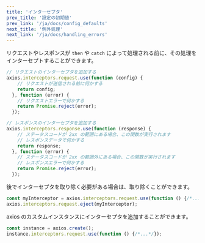 ```yaml
---
title: 'インターセプタ'
prev_title: '設定の初期値'
prev_link: '/ja/docs/config_defaults'
next_title: '例外処理'
next_link: '/ja/docs/handling_errors'
---
```


リクエストやレスポンスが `then` や `catch` によって処理される前に、その処理をインターセプトすることができます。

```js
// リクエストのインターセプタを追加する
axios.interceptors.request.use(function (config) {
    // リクエストが送信される前に何かする
    return config;
  }, function (error) {
    // リクエストエラーで何かする
    return Promise.reject(error);
  });

// レスポンスのインターセプタを追加する
axios.interceptors.response.use(function (response) {
    // ステータスコードが 2xx の範囲にある場合、この関数が実行されます
    // レスポンスデータで何かする
    return response;
  }, function (error) {
    // ステータスコードが 2xx の範囲外にある場合、この関数が実行されます
    // レスポンスエラーで何かする
    return Promise.reject(error);
  });
```

後でインターセプタを取り除く必要がある場合は、取り除くことができます。

```js
const myInterceptor = axios.interceptors.request.use(function () {/*...*/});
axios.interceptors.request.eject(myInterceptor);
```

axios のカスタムインスタンスにインターセプタを追加することができます。

```js
const instance = axios.create();
instance.interceptors.request.use(function () {/*...*/});
```